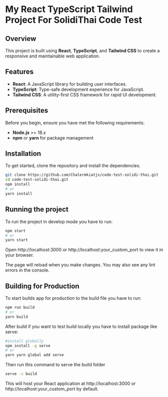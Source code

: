 # My React TypeScript Tailwind Project For SolidiThai Code Test

## Overview

This project is built using **React**, **TypeScript**, and **Tailwind CSS** to create a responsive and maintainable web application.

## Features

- **React**: A JavaScript library for building user interfaces.
- **TypeScript**: Type-safe development experience for JavaScript.
- **Tailwind CSS**: A utility-first CSS framework for rapid UI development.

## Prerequisites

Before you begin, ensure you have met the following requirements:

- **Node.js** >= 18.x
- **npm** or **yarn** for package management

## Installation

To get started, clone the repository and install the dependencies.

```bash
git clone https://github.com/Chalermkiatjs/code-test-solidi-thai.git
cd code-test-solidi-thai.git
npm install 
# or 
yarn install 
```

## Running the project

To run the project in develop mode you have to run:

```bash
npm start 
# or 
yarn start 
```

Open http://localhost:3000 or http://localhost:your_custom_port to view it in your browser.

The page will reload when you make changes.
You may also see any lint errors in the console.

## Building for Production

To start builds app for production to the build file you have to run:

```bash
npm run build 
# or 
yarn build 
```

After build if you want to test build locally you have to install package like serve:

```bash
#install globally
npm install -g serve
# or 
yarn yarn global add serve
```

Then run this command to serve the build folder

```bash
serve -s build
```

This will host your React application at http://localhost:3000 or http://localhost:your_custom_port by default.
